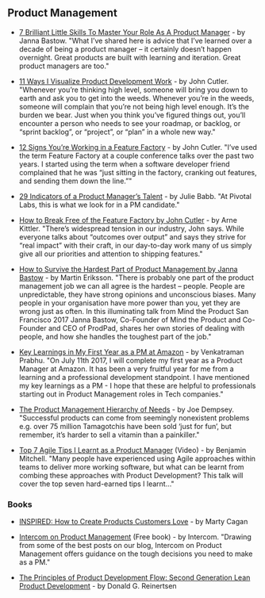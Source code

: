 ## Product Management

- [7 Brilliant Little Skills To Master Your Role As A Product Manager](https://www.prodpad.com/blog/essential-skills-for-product-manager-roles/) - by Janna Bastow. "What I’ve shared here is advice that I’ve learned over a decade of being a product manager – it certainly doesn’t happen overnight. Great products are built with learning and iteration. Great product managers are too."

- [11 Ways I Visualize Product Development Work](https://hackernoon.com/11-ways-i-visualize-product-development-work-f32aee3fcbf7) - by John Cutler. "Whenever you’re thinking high level, someone will bring you down to earth and ask you to get into the weeds. Whenever you’re in the weeds, someone will complain that you’re not being high level enough. It’s the burden we bear. Just when you think you’ve figured things out, you’ll encounter a person who needs to see your roadmap, or backlog, or “sprint backlog”, or “project”, or “plan” in a whole new way."

- [12 Signs You’re Working in a Feature Factory](https://hackernoon.com/12-signs-youre-working-in-a-feature-factory-44a5b938d6a2) - by John Cutler. "I’ve used the term Feature Factory at a couple conference talks over the past two years. I started using the term when a software developer friend complained that he was “just sitting in the factory, cranking out features, and sending them down the line.”"

- [29 Indicators of a Product Manager’s Talent](https://builttoadapt.io/the-29-product-manager-points-of-proof-af0d7a57eeb9) - by Julie Babb. "At Pivotal Labs, this is what we look for in a PM candidate."

- [How to Break Free of the Feature Factory by John Cutler](https://www.mindtheproduct.com/2017/08/break-free-feature-factory-john-cutler/) - by Arne Kittler. "There’s widespread tension in our industry, John says. While everyone talks about “outcomes over output” and says they strive for “real impact” with their craft, in our day-to-day work many of us simply give all our priorities and attention to shipping features."

- [How to Survive the Hardest Part of Product Management by Janna Bastow](https://www.mindtheproduct.com/2017/09/survive-hardest-part-product-management-janna-bastow/) - by Martin Eriksson. "There is probably one part of the product management job we can all agree is the hardest – people. People are unpredictable, they have strong opinions and unconscious biases. Many people in your organisation have more power than you, yet they are wrong just as often. In this illuminating talk from Mind the Product San Francisco 2017 Janna Bastow, Co-Founder of Mind the Product and Co-Founder and CEO of ProdPad, shares her own stories of dealing with people, and how she handles the toughest part of the job."

- [Key Learnings in My First Year as a PM at Amazon](https://www.linkedin.com/pulse/key-learnings-my-first-year-pm-amazon-venkatraman-prabhu/) - by Venkatraman Prabhu. "On July 11th 2017, I will complete my first year as a Product Manager at Amazon. It has been a very fruitful year for me from a learning and a professional development standpoint. I have mentioned my key learnings as a PM - I hope that these are helpful to professionals starting out in Product Management roles in Tech companies."

- [The Product Management Hierarchy of Needs](https://medium.com/product-problems/the-product-management-hierarchy-of-needs-1003b6c439d2) - by Joe Dempsey. "Successful products can come from seemingly nonexistent problems e.g. over 75 million Tamagotchis have been sold ‘just for fun’, but remember, it’s harder to sell a vitamin than a painkiller."

- [Top 7 Agile Tips I Learnt as a Product Manager](https://www.youtube.com/watch?v=v7bNTqMlq-E) (Video) - by Benjamin Mitchell. "Many people have experienced using Agile approaches within teams to deliver more working software, but what can be learnt from combing these approaches with Product Development? This talk will cover the top seven hard-earned tips I learnt..." 

### Books

- [INSPIRED: How to Create Products Customers Love](https://svpg.com/inspired-how-to-create-products-customers-love/) - by Marty Cagan

- [Intercom on Product Management](https://www.intercom.com/books/product-management) (Free book) - by Intercom. "Drawing from some of the best posts on our blog, Intercom on Product Management offers guidance on the tough decisions you need to make as a PM."

- [The Principles of Product Development Flow: Second Generation Lean Product Development](https://www.goodreads.com/book/show/6278270-the-principles-of-product-development-flow) - by Donald G. Reinertsen
